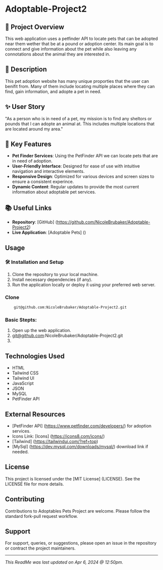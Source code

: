 # Adoptable-Project2

## 🌟 Project Overview
This web application uses a petfinder API to locate pets that can be adopted near them wether that be at a pound or adoption center. Its main goal is to connect and give information about the pet while also leaving any connotations about the animal they are interested in. 

## 📝 Description 
This pet adoption website has many unique proporties that the user can benifit from. Many of them include locating multiple places where they can find, gain information, and adopte a pet in need. 

## ✨ User Story 
"As a person who is in need of a pet, my mission is to find any sheltors or pounds that I can adopte an animal at. This includes multiple locations that are located around my area."

## 🔗 Key Features
- **Pet Finder Services**: Using the PetFinder API we can locate pets that are in need of adoption.
- **User-Friendly Interface**: Designed for ease of use with intuitive navigation and interactive elements. 
- **Responsive Design**: Optimized for various devices and screen sizes to ensure a consistent experince.
- **Dynamic Content**: Regular updates to provide the most current information about adoptable pet services. 

## 📚 Useful Links 
- **Repository**: [GitHub] (https://github.com/NicoleBrubaker/Adoptable-Project2)
- **Live Application**: [Adoptable Pets] ()

## Usage 

### 🛠️ Installation and Setup 
1. Clone the repository to your local machine. 
2. Install necessary dependencies (if any).
3. Run the application locally or deploy it using your preferred web server. 


### Clone 

```bash
    git@github.com:NicoleBrubaker/Adoptable-Project2.git
```

### Basic Stepts: 
1. Open up the web application.
2.  git@github.com:NicoleBrubaker/Adoptable-Project2.git
3. 

## Technologies Used
- HTML 
- Tailwind CSS
- Tailwind UI
- JavaScript
- JSON
- MySQL
- PetFinder API

## External Resources 
- [PetFinder API] (https://www.petfinder.com/developers/) for adoption services. 
- Icons Link: [Icons] (https://icons8.com/icons/)
- [Tailwind] (https://tailwindui.com/?ref=top)
- [MySql] (https://dev.mysql.com/downloads/mysql/) download link if needed. 


## License 
This project is licensed under the [MIT License] (LICENSE). See the LICENSE file for more details. 

## Contributing 
Contributions to Adoptables Pets Project are welcome. Please follow the standard fork-pull request workflow. 

## Support 
For support, queries, or suggestions, please open an issue in the repository or contract the project maintainers. 

---

*This ReadMe was last updated on Apr 6, 2024 @ 12:50pm.*

